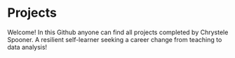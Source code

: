 # Projects

Welcome! In this Github anyone can find all projects completed by Chrystele Spooner. A resilient self-learner seeking a career change from teaching to data analysis!

